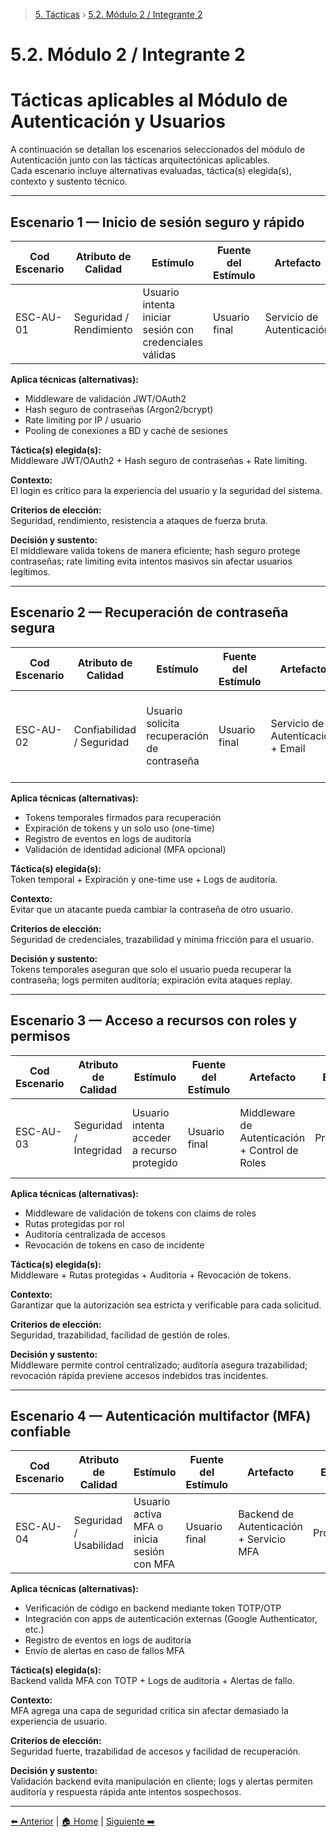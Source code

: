> [5. Tácticas](../5.md) › [5.2. Módulo 2 / Integrante 2](5.2.md)

# 5.2. Módulo 2 / Integrante 2

# **Tácticas aplicables al Módulo de Autenticación y Usuarios**

A continuación se detallan los escenarios seleccionados del módulo de Autenticación junto con las tácticas arquitectónicas aplicables.  
Cada escenario incluye alternativas evaluadas, táctica(s) elegida(s), contexto y sustento técnico.

---

## **Escenario 1 — Inicio de sesión seguro y rápido**

| **Cod Escenario** | **Atributo de Calidad** | **Estímulo** | **Fuente del Estímulo** | **Artefacto** | **Entorno** | **Respuesta** | **Medida de Respuesta** |
|------------------|------------------------|---------------|------------------------|----------------|-------------|-----------------|-------------------------|
| ESC-AU-01 | Seguridad / Rendimiento | Usuario intenta iniciar sesión con credenciales válidas | Usuario final | Servicio de Autenticación | Producción | Login exitoso sin demoras y sin exponer credenciales | Latencia p95 < 300 ms, 0% exposición de credenciales |

**Aplica técnicas (alternativas):**  
- Middleware de validación JWT/OAuth2  
- Hash seguro de contraseñas (Argon2/bcrypt)  
- Rate limiting por IP / usuario  
- Pooling de conexiones a BD y caché de sesiones  

**Táctica(s) elegida(s):**  
Middleware JWT/OAuth2 + Hash seguro de contraseñas + Rate limiting.  

**Contexto:**  
El login es crítico para la experiencia del usuario y la seguridad del sistema.  

**Criterios de elección:**  
Seguridad, rendimiento, resistencia a ataques de fuerza bruta.  

**Decisión y sustento:**  
El middleware valida tokens de manera eficiente; hash seguro protege contraseñas; rate limiting evita intentos masivos sin afectar usuarios legítimos.

---

## **Escenario 2 — Recuperación de contraseña segura**

| **Cod Escenario** | **Atributo de Calidad** | **Estímulo** | **Fuente del Estímulo** | **Artefacto** | **Entorno** | **Respuesta** | **Medida de Respuesta** |
|------------------|------------------------|---------------|------------------------|----------------|-------------|-----------------|-------------------------|
| ESC-AU-02 | Confiabilidad / Seguridad | Usuario solicita recuperación de contraseña | Usuario final | Servicio de Autenticación + Email | Producción | Se envía enlace seguro y expira en tiempo definido | 100% entrega de correo válido; enlace expira < 15 min |

**Aplica técnicas (alternativas):**  
- Tokens temporales firmados para recuperación  
- Expiración de tokens y un solo uso (one-time)  
- Registro de eventos en logs de auditoría  
- Validación de identidad adicional (MFA opcional)  

**Táctica(s) elegida(s):**  
Token temporal + Expiración y one-time use + Logs de auditoría.  

**Contexto:**  
Evitar que un atacante pueda cambiar la contraseña de otro usuario.  

**Criterios de elección:**  
Seguridad de credenciales, trazabilidad y mínima fricción para el usuario.  

**Decisión y sustento:**  
Tokens temporales aseguran que solo el usuario pueda recuperar la contraseña; logs permiten auditoría; expiración evita ataques replay.

---

## **Escenario 3 — Acceso a recursos con roles y permisos**

| **Cod Escenario** | **Atributo de Calidad** | **Estímulo** | **Fuente del Estímulo** | **Artefacto** | **Entorno** | **Respuesta** | **Medida de Respuesta** |
|------------------|------------------------|---------------|------------------------|----------------|-------------|-----------------|-------------------------|
| ESC-AU-03 | Seguridad / Integridad | Usuario intenta acceder a recurso protegido | Usuario final | Middleware de Autenticación + Control de Roles | Producción | Solo usuarios autorizados acceden según su rol | 0 accesos no autorizados; latencia p95 < 200 ms |

**Aplica técnicas (alternativas):**  
- Middleware de validación de tokens con claims de roles  
- Rutas protegidas por rol  
- Auditoría centralizada de accesos  
- Revocación de tokens en caso de incidente  

**Táctica(s) elegida(s):**  
Middleware + Rutas protegidas + Auditoría + Revocación de tokens.  

**Contexto:**  
Garantizar que la autorización sea estricta y verificable para cada solicitud.  

**Criterios de elección:**  
Seguridad, trazabilidad, facilidad de gestión de roles.  

**Decisión y sustento:**  
Middleware permite control centralizado; auditoría asegura trazabilidad; revocación rápida previene accesos indebidos tras incidentes.

---

## **Escenario 4 — Autenticación multifactor (MFA) confiable**

| **Cod Escenario** | **Atributo de Calidad** | **Estímulo** | **Fuente del Estímulo** | **Artefacto** | **Entorno** | **Respuesta** | **Medida de Respuesta** |
|------------------|------------------------|---------------|------------------------|----------------|-------------|-----------------|-------------------------|
| ESC-AU-04 | Seguridad / Usabilidad | Usuario activa MFA o inicia sesión con MFA | Usuario final | Backend de Autenticación + Servicio MFA | Producción | MFA requerido correctamente antes de permitir acceso | 100% de intentos MFA exitosos; latencia < 500 ms |

**Aplica técnicas (alternativas):**  
- Verificación de código en backend mediante token TOTP/OTP  
- Integración con apps de autenticación externas (Google Authenticator, etc.)  
- Registro de eventos en logs de auditoría  
- Envío de alertas en caso de fallos MFA  

**Táctica(s) elegida(s):**  
Backend valida MFA con TOTP + Logs de auditoría + Alertas de fallo.  

**Contexto:**  
MFA agrega una capa de seguridad crítica sin afectar demasiado la experiencia de usuario.  

**Criterios de elección:**  
Seguridad fuerte, trazabilidad de accesos y facilidad de recuperación.  

**Decisión y sustento:**  
Validación backend evita manipulación en cliente; logs y alertas permiten auditoría y respuesta rápida ante intentos sospechosos.

---

[⬅️ Anterior](../5.1/5.1.md) | [🏠 Home](../../README.md) | [Siguiente ➡️](../5.3/5.3.md)